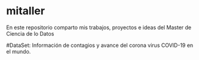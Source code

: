 # mitaller
En este repositorio comparto mis trabajos, proyectos e ideas del Master de Ciencia de lo Datos

#DataSet: Información de contagios y avance del corona virus COVID-19 en el mundo.
